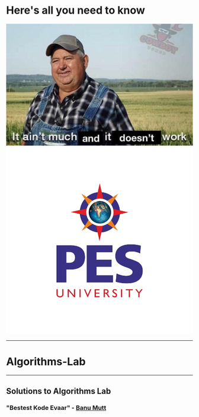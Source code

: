 <h1>Here's all you need to know</h1>
<img src="description.jpg">
<img src="pesLogo.jpg">
<hr>
<h1>Algorithms-Lab</h1>
<hr>
<h2>Solutions to Algorithms Lab</h2>
<h3>"Bestest Kode Evaar" - <a href = "https://github.com/ManuMBhat">Banu Mutt</a></h3>
